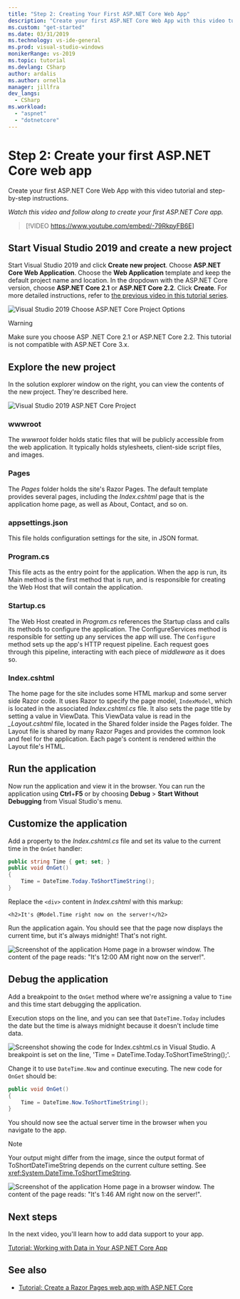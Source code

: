 ```yaml
---
title: "Step 2: Creating Your First ASP.NET Core Web App"
description: "Create your first ASP.NET Core Web App with this video tutorial and step-by-step instructions."
ms.custom: "get-started"
ms.date: 03/31/2019
ms.technology: vs-ide-general
ms.prod: visual-studio-windows
monikerRange: vs-2019
ms.topic: tutorial
ms.devlang: CSharp
author: ardalis
ms.author: ornella
manager: jillfra
dev_langs:
  - CSharp
ms.workload:
  - "aspnet"
  - "dotnetcore"
---
```

# Step 2: Create your first ASP.NET Core web app

Create your first ASP.NET Core Web App with this video tutorial and step-by-step instructions.

_Watch this video and follow along to create your first ASP.NET Core app._

> [!VIDEO https://www.youtube.com/embed/-79RkpyFB6E]

## Start Visual Studio 2019 and create a new project

Start Visual Studio 2019 and click **Create new project**. Choose **ASP.NET Core Web Application**. Choose the **Web Application** template and keep the default project name and location. In the dropdown with the ASP.NET Core version, choose **ASP.NET Core 2.1** or **ASP.NET Core 2.2**. Click **Create**. For more detailed instructions, refer to [the previous video in this tutorial series](tutorial-aspnet-core-ef-step-01.md).

![Visual Studio 2019 Choose ASP.NET Core Project Options](media/vs-2019/vs2019-choose-aspnetcore-project.png)

> [!WARNING]
> Make sure you choose ASP .NET Core 2.1 or ASP.NET Core 2.2. This tutorial is not compatible with ASP.NET Core 3.x.

## Explore the new project

In the solution explorer window on the right, you can view the contents of the new project. They're described here.

![Visual Studio 2019 ASP.NET Core Project](media/vs-2019/vs2019-solution-explorer.png)

### wwwroot

The *wwwroot* folder holds static files that will be publicly accessible from the web application. It typically holds stylesheets, client-side script files, and images.

### Pages

The *Pages* folder holds the site's Razor Pages. The default template provides several pages, including the *Index.cshtml* page that is the application home page, as well as About, Contact, and so on.

### appsettings.json

This file holds configuration settings for the site, in JSON format.

### Program.cs

This file acts as the entry point for the application. When the app is run, its Main method is the first method that is run, and is responsible for creating the Web Host that will contain the application.

### Startup.cs

The Web Host created in *Program.cs* references the Startup class and calls its methods to configure the application. The ConfigureServices method is responsible for setting up any services the app will use. The `Configure` method sets up the app's HTTP request pipeline. Each request goes through this pipeline, interacting with each piece of *middleware* as it does so.

### Index.cshtml

The home page for the site includes some HTML markup and some server side Razor code. It uses Razor to specify the page model, `IndexModel`, which is located in the associated *Index.cshtml.cs* file. It also sets the page title by setting a value in ViewData. This ViewData value is read in the *\_Layout.cshtml* file, located in the Shared folder inside the Pages folder. The Layout file is shared by many Razor Pages and provides the common look and feel for the application. Each page's content is rendered within the Layout file's HTML.

## Run the application

Now run the application and view it in the browser. You can run the application using **Ctrl**+**F5** or by choosing **Debug** > **Start Without Debugging** from Visual Studio's menu.

## Customize the application

Add a property to the *Index.cshtml.cs* file and set its value to the current time in the `OnGet` handler:

```csharp
public string Time { get; set; }
public void OnGet()
{
    Time = DateTime.Today.ToShortTimeString();
}
```

Replace the `<div>` content in *Index.cshtml* with this markup:

```cshtml
<h2>It's @Model.Time right now on the server!</h2>
```

Run the application again. You should see that the page now displays the current time, but it's always midnight! That's not right.

![Screenshot of the application Home page in a browser window. The content of the page reads: "It's 12:00 AM right now on the server!".](media/vs-2019/vs2019-app-in-browser.png)

## Debug the application

Add a breakpoint to the `OnGet` method where we're assigning a value to `Time` and this time start debugging the application.

Execution stops on the line, and you can see that `DateTime.Today` includes the date but the time is always midnight because it doesn't include time data.

![Screenshot showing the code for Index.cshtml.cs in Visual Studio. A breakpoint is set on the line, 'Time = DateTime.Today.ToShortTimeString();'.](media/vs-2019/vs2019-breakpoint.png)

Change it to use `DateTime.Now` and continue executing. The new code for `OnGet` should be:

```csharp
public void OnGet()
{
    Time = DateTime.Now.ToShortTimeString();
}
```

You should now see the actual server time in the browser when you navigate to the app.

> [!NOTE]
> Your output might differ from the image, since the output format of ToShortDateTimeString depends on the current culture setting. See <xref:System.DateTime.ToShortTimeString>.

![Screenshot of the application Home page in a browser window. The content of the page reads: "It's 1:46 AM right now on the server!".](media/vs-2019/vs2019-app-fixed-in-browser.png)

## Next steps

In the next video, you'll learn how to add data support to your app.

[Tutorial: Working with Data in Your ASP.NET Core App](tutorial-aspnet-core-ef-step-03.md)

## See also

- [Tutorial: Create a Razor Pages web app with ASP.NET Core](/aspnet/core/tutorials/razor-pages/?view=aspnetcore-2.1&preserve-view=true)
